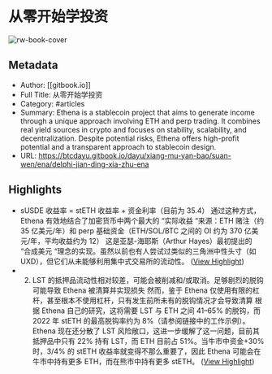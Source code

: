 # 从零开始学投资

![rw-book-cover](https://readwise-assets.s3.amazonaws.com/media/uploaded_book_covers/profile_101759/spaces2FkndOd8yXPMu5IiCOU8TW2Fsocialpreview2FBA0Ra3w_wqskmxX.png)

## Metadata
- Author: [[gitbook.io]]
- Full Title: 从零开始学投资
- Category: #articles
- Summary: Ethena is a stablecoin project that aims to generate income through a unique approach involving ETH and perp trading. It combines real yield sources in crypto and focuses on stability, scalability, and decentralization. Despite potential risks, Ethena offers high-profit potential and a transparent approach to stablecoin design.
- URL: https://btcdayu.gitbook.io/dayu/xiang-mu-yan-bao/suan-wen/ena/delphi-jian-ding-xia-zhu-ena

## Highlights
- sUSDE 收益率 = stETH 收益率 + 资金利率（目前为 35.4）
  通过这种方式，Ethena 有效地结合了加密货币中两个最大的 “实际收益 “来源：ETH 赌注（约 35 亿美元/年）和 perp 基础资金（ETH/SOL/BTC 之间的 OI 约为 370 亿美元/年，平均收益约为 12）
  这是亚瑟-海耶斯（Arthur Hayes）最初提出的 “合成美元 “理念的实现。虽然以前也有人尝试过类似的三角洲中性头寸（如 UXD），但它们从未能够利用集中式交易所的流动性。 ([View Highlight](https://read.readwise.io/read/01hv5xxfhqmtkrzedhftx10ftw))
- 2) LST 的抵押品流动性相对较差，可能会被削减和/或取消。足够剧烈的脱钩可能导致 Ethena 被清算并实现损失
  然而，鉴于 Ethena 仅使用有限的杠杆，甚至根本不使用杠杆，只有发生前所未有的脱钩情况才会导致清算
  根据 Ethena 自己的研究，这将需要 LST 与 ETH 之间 41–65% 的脱钩，而 2022 年 stETH 的最高脱钩率约为 8%（请参阅链接中的工作示例）。
  Ethena 现在还分散了 LST 风险敞口，这进一步缓解了这一问题，目前其抵押品中只有 22% 持有 LST，而 ETH 目前占 51%。当牛市中资金+30% 时，3/4% 的 stETH 收益率就变得不那么重要了，因此 Ethena 可能会在牛市中持有更多 ETH，而在熊市中持有更多 stETH。 ([View Highlight](https://read.readwise.io/read/01hv5yj9xcgfb4sc8xeebpn75b))
